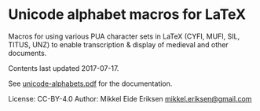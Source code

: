 Unicode alphabet macros for LaTeX
=================================

Macros for using various PUA character sets in LaTeX (CYFI, MUFI, SIL, TITUS, UNZ) to enable transcription & display of medieval and other documents.

Contents last updated 2017-07-17.

See [unicode-alphabets.pdf](docs/unicode-alphabets.pdf) for the documentation.

License: CC-BY-4.0
Author: Mikkel Eide Eriksen <mikkel.eriksen@gmail.com>